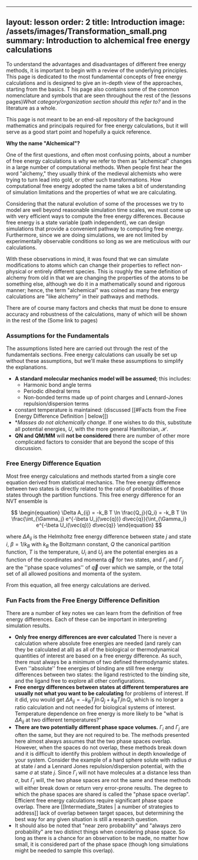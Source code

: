 ---
layout: lesson
order: 2
title: Introduction
image: /assets/images/Transformation_small.png
summary: Introduction to alchemical free energy calculations
--

To understand the advantages and disadvantages of different free energy methods, it is important to begin 
with a review of the underlying principles. This page is dedicated to the most fundamental concepts of free 
energy calculations and is designed to give an in-depth view of the approaches, starting from the basics. T
his page also contains some of the common nomenclature and symbols that are seen throughout the rest of 
the (lessons pages)*What category/organization section should this refer to?* and in the literature as a whole.

This page is not meant to be an end-all repository of the background mathematics and principals required for 
free energy calculations, but it will serve as a good start point and hopefully a quick reference.

**Why the name "Alchemical"?**

One of the first questions, and often most confusing points, about a number of free energy calculations is why we refer 
to them as "alchemical" changes in a large number of computational methods. When people first hear the word "alchemy," 
they usually think of the medieval alchemists who were trying to turn lead into gold, or other such transformations. 
How computational free energy adopted the name takes a bit of understanding of simulation limitations and the properties 
of what we are calculating.

Considering that the natural evolution of some of the processes we try to model are well beyond reasonable simulation time 
scales, we must come up with very efficient ways to compute the free energy differences. Because free energy is a state variable 
(path independent), we can design simulations that provide a convenient pathway to computing free energy. Furthermore, since we 
are doing simulations, we are not limited by experimentally observable conditions so long as we are meticulous with our calculations.

With these observations in mind, it was found that we can simulate modifications to atoms which can change their properties 
to reflect non-physical or entirely different species. This is roughly the same definition of alchemy from old in that we are 
changing the properties of the atoms to be something else, although we do it in a mathematically sound and rigorous manner;
hence, the term "alchemical" was coined as many free energy calculations are "like alchemy" in their pathways and methods.

There are of course many factors and checks that must be done to ensure accuracy and robustness of the calculations, many of 
which will be shown in the rest of the (Some link to pages)

### Assumptions for the Fundamentals
The assumptions listed here are carried out through the rest of the fundamentals sections. Free energy calculations 
can usually be set up without these assumptions, but we'll make these assumptions to simplify the explanations. 

- **A standard molecular mechanics model will be assumed**; this includes:
   - Harmonic bond angle terms
   - Periodic dihedral terms
   - Non-bonded terms made up of point charges and Lennard-Jones repulsion/dispersion terms  
 - constant temperature is maintained:  (discussed [[#Facts from the Free Energy Difference Definition | below]])
 - **Masses do not alchemically change.* If one wishes to do this, substitute all potential energies, $U$, with the more general Hamiltonian, $\mathcal{H}$.
 - **QN and QM/MM** will **not be considered** there are number of other more complicated factors to consider that are beyond the scope of this discussion.

### Free Energy Difference Equation
Most free energy calculations and methods started from a single core equation derived from statistical mechanics. The free energy difference between two states is directly related to the ratio of probabilities of those states through the partition functions. This free energy difference for an NVT ensemble is

$$
\begin{equation} 
\Delta A_{ij} = -k_B T \ln \frac{Q_j}{Q_i} = -k_B T \ln \frac{\int_{\Gamma_j} e^{-\beta U_j(\vec{q})} d\vec{q}}{\int_{\Gamma_i} e^{-\beta U_i(\vec{q})} d\vec{q}}
\end{equation}
$$

where $\Delta A_{ij}$ is the Helmholtz free energy difference between state $j$ and state $i$, $\beta = 1/k_B$ with $k_B$ the Boltzmann constant, 
$Q$ the canonical partition function, $T$ is the temperature, $U_i$ and $U_j$ are the potential energies as a function of the coordinates and momenta $\vec{q}$ for two states, and $\Gamma_i$ and $\Gamma_j$ are the ''phase space volumes'' of $\vec{q}$ 
over which we sample, or the total set of all allowed positions and momenta of the system.

From this equation, all free energy calculations are derived.

### Fun Facts from the Free Energy Difference Definition
There are a number of key notes we can learn from the definition of free energy differences. Each of these can be important  in interpreting simulation results.

- **Only free energy __differences__ are ever calculated** There is never a calculation where absolute free energies
    are needed (and rarely can they be calculated at all) as all of the biological or thermodynamical quantities of interest are based on a free energy difference. As such, there must always be a minimum of two defined thermodynamic states. Even ''absolute'' free energies of binding are still free energy differences between two states: the ligand restricted to the binding site, and the ligand free to explore all other configurations.
- **Free energy differences between states at different temperatures are usually not what you want to be calculating** for problems of interest.  If it did, you would get $\Delta A_{ij} = -k_B T_j \ln Q_j + k_B T_i \ln Q_i$, which is no longer a ratio calculation and not needed for biological systems of interest. Temperature dependence on free energy is more likely to be "what is $\Delta A_{ij}$ at two different temperatures?"
- **There are two potentially different phase space volumes.** $\Gamma_i$ and $\Gamma_j$ are often the same, but they are not required to be. The methods presented here almost always assumes that the two phase spaces overlap. However, when the spaces do not overlap, these methods break down and it is difficult to identify this problem without in depth knowledge of your system. Consider the example of a hard sphere solute with radius $\sigma$ at state $i$ and a Lennard Jones repulsion/dispersion potential, with the same $\sigma$ at state $j$. Since $\Gamma _i$ will not have molecules at a distance less than $\sigma$, but $\Gamma_j$ will, the two phase spaces are not the same and these methods will either break down or return very error-prone results.
   The degree to which the phase spaces are shared is called the "phase space overlap". Efficient free energy calculations require significant phase space overlap. There are  [[Intermediate_States | a number of strategies to address]] lack of overlap between target spaces, but determining the best way for any given situation is still a research question.
- It should also be noted that "near zero probability" and "always zero probability" are two distinct things when considering phase space. So long as there is a chance for an observation to be made, no matter how small, it is considered part of the phase space (though long simulations might be needed to sample this overlap).

